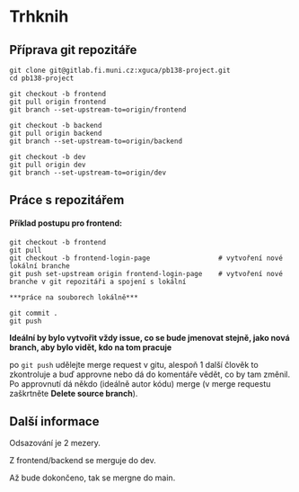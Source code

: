 # Trhknih

## Příprava git repozitáře

```
git clone git@gitlab.fi.muni.cz:xguca/pb138-project.git
cd pb138-project

git checkout -b frontend
git pull origin frontend
git branch --set-upstream-to=origin/frontend

git checkout -b backend
git pull origin backend
git branch --set-upstream-to=origin/backend

git checkout -b dev
git pull origin dev
git branch --set-upstream-to=origin/dev
```

## Práce s repozitářem
#### Příklad postupu pro frontend:
```
git checkout -b frontend
git pull
git checkout -b frontend-login-page                 # vytvoření nové lokální branche
git push set-upstream origin frontend-login-page    # vytvoření nové branche v git repozitáři a spojení s lokální

***práce na souborech lokálně***

git commit .
git push
```
**Ideální by bylo vytvořit vždy issue, co se bude jmenovat stejně, jako nová branch, aby bylo vidět, kdo na tom pracuje**

po `git push` udělejte merge request v gitu, alespoň 1 další člověk to zkontroluje a buď approvne nebo dá do komentáře vědět, co by tam změnil. Po approvnutí dá někdo (ideálně autor kódu) merge (v merge requestu zaškrtněte **Delete source branch**).

## Další informace

Odsazování je 2 mezery.

Z frontend/backend se merguje do dev.

Až bude dokončeno, tak se mergne do main.
